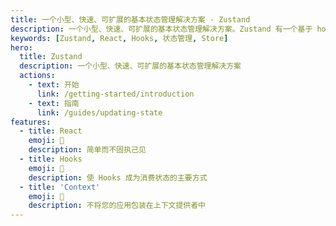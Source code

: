 ```yaml
---
title: 一个小型、快速、可扩展的基本状态管理解决方案 - Zustand
description: 一个小型、快速、可扩展的基本状态管理解决方案。Zustand 有一个基于 hooks 的舒适 API。它不是样板文件，也没有倾向，但有足够的约定来明确和流量一样。
keywords: [Zustand, React, Hooks, 状态管理, Store]
hero:
  title: Zustand
  description: 一个小型、快速、可扩展的基本状态管理解决方案
  actions:
    - text: 开始
      link: /getting-started/introduction
    - text: 指南
      link: /guides/updating-state
features:
  - title: React
    emoji: 💎
    description: 简单而不固执己见
  - title: Hooks
    emoji: 🌈
    description: 使 Hooks 成为消费状态的主要方式
  - title: 'Context'
    emoji: 🚀
    description: 不将您的应用包装在上下文提供者中
---
```

